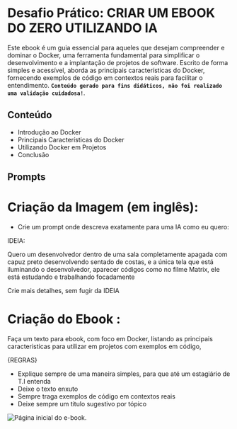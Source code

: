 #   Desafio Prático: CRIAR UM EBOOK DO ZERO UTILIZANDO IA

Este ebook é um guia essencial para aqueles que desejam compreender e dominar o Docker, uma ferramenta fundamental para simplificar o desenvolvimento e a implantação de projetos de software. Escrito de forma simples e acessível, aborda as principais características do Docker, fornecendo exemplos de código em contextos reais para facilitar o entendimento. 
**`Conteúdo gerado para fins didáticos, não foi realizado uma validação cuidadosa!`**.

## Conteúdo

- Introdução ao Docker
- Principais Características do Docker
- Utilizando Docker em Projetos
- Conclusão

## Prompts

# Criação da Imagem (em inglês):

- Crie um prompt onde descreva exatamente para uma IA como eu quero:

IDEIA:

Quero um desenvolvedor dentro de uma sala completamente apagada com capuz preto desenvolvendo sentado de costas, e a única tela que está iluminando o desenvolvedor, aparecer códigos como no filme Matrix, ele está estudando e trabalhando focadamente

Crie mais detalhes, sem fugir da IDEIA


# Criação do Ebook : 

Faça um texto para ebook, com foco em Docker, listando as principais caracteristicas para utilizar em projetos com exemplos em código,

{REGRAS}
- Explique sempre de uma maneira simples, para que até um estagiário de T.I entenda
- Deixe o texto enxuto
- Sempre traga exemplos de código em contextos reais
- Deixe sempre um titulo sugestivo por tópico

![Página inicial do e-book](https://github.com/Eduardooliveira95/ebook-docker-IA/blob/main/imagem/pagina_inicial.png).
